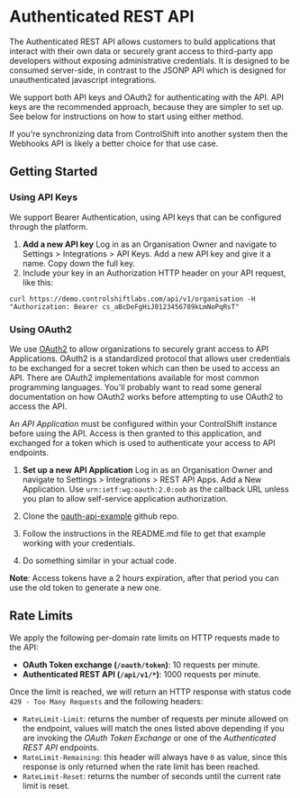 # Authenticated REST API

The Authenticated REST API allows customers to build applications that interact with their own data or securely grant access to third-party app developers without exposing administrative credentials. It is designed to be consumed server-side, in contrast to the JSONP API which is designed for unauthenticated javascript integrations.

We support both API keys and OAuth2 for authenticating with the API. API keys are the recommended approach, because they are simpler to set up. See below for instructions on how to start using either method.

If you're synchronizing data from ControlShift into another system then the Webhooks API is likely a better choice for that use case. 

## Getting Started
### Using API Keys
We support Bearer Authentication, using API keys that can be configured through the platform.

1. **Add a new API key** Log in as an Organisation Owner and navigate to Settings > Integrations > API Keys. Add a new API key and give it a name. Copy down the full key.
2. Include your key in an Authorization HTTP header on your API request, like this:

`curl https://demo.controlshiftlabs.com/api/v1/organisation -H "Authorization: Bearer cs_aBcDeFgHiJ0123456789kLmNoPqRsT"`

### Using OAuth2
We use [OAuth2](http://oauth.net/2/) to allow organizations to securely grant access to API Applications. OAuth2 is a standardized protocol that allows user credentials to be exchanged for a secret token which can then be used to access an API. There are OAuth2 implementations available for most common programming languages. You'll probably want to read some general documentation on how OAuth2 works before attempting to use OAuth2 to access the API.

An *API Application* must be configured within your ControlShift instance before using the API. Access is then granted to this application, and exchanged for a token which is used to authenticate your access to API endpoints.

1. **Set up a new API Application** Log in as an Organisation Owner and navigate to Settings > Integrations > REST API Apps. Add a New Application. Use `urn:ietf:wg:oauth:2.0:oob` as the callback URL unless you plan to allow self-service application authorization.

2. Clone the [oauth-api-example](https://github.com/controlshift/oauth-api-example) github repo.

3. Follow the instructions in the README.md file to get that example working with your credentials.

4. Do something similar in your actual code.

**Note**: Access tokens have a 2 hours expiration, after that period you can use the old token to generate a new one.


## Rate Limits

We apply the following per-domain rate limits on HTTP requests made to the API:

* **OAuth Token exchange (`/oauth/token`)**: 10 requests per minute.
* **Authenticated REST API (`/api/v1/*`)**: 1000 requests per minute.

Once the limit is reached, we will return an HTTP response with status code `429 - Too Many Requests` and the following headers:

* `RateLimit-Limit`: returns the number of requests per minute allowed on the endpoint, values will match the ones listed above depending if you are invoking the _OAuth Token Exchange_ or one of the _Authenticated REST API_ endpoints.
* `RateLimit-Remaining`: this header will always have `0` as value, since this response is only returned when the rate limit has been reached.
* `RateLimit-Reset`: returns the number of seconds until the current rate limit is reset.
